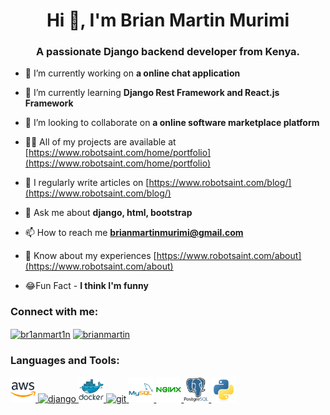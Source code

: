 <h1 align="center">Hi 👋, I'm Brian Martin Murimi</h1>
<h3 align="center">A passionate Django backend developer from Kenya.</h3>

- 🔭 I’m currently working on **a online chat application**

- 🌱 I’m currently learning **Django Rest Framework and React.js Framework**

- 👯 I’m looking to collaborate on **a online software marketplace platform**

- 👨‍💻 All of my projects are available at [https://www.robotsaint.com/home/portfolio](https://www.robotsaint.com/home/portfolio)

- 📝 I regularly write articles on [https://www.robotsaint.com/blog/](https://www.robotsaint.com/blog/)

- 💬 Ask me about **django, html, bootstrap**

- 📫 How to reach me **brianmartinmurimi@gmail.com**

- 📄 Know about my experiences [https://www.robotsaint.com/about](https://www.robotsaint.com/about)
  
- 😂Fun Fact - **I think I'm funny**

<h3 align="left">Connect with me:</h3>
<p align="left">
<a href="https://instagram.com/br1anmart1n" target="blank"><img align="center" src="https://raw.githubusercontent.com/rahuldkjain/github-profile-readme-generator/master/src/images/icons/Social/instagram.svg" alt="br1anmart1n" height="30" width="40" /></a>
  <a href="https://twitter.com/BrianMartin" target="blank"><img align="center" src="https://raw.githubusercontent.com/rahuldkjain/github-profile-readme-generator/master/src/images/icons/Social/twitter.svg" alt="brianmartin" height="30" width="40" /></a>
</p>

<h3 align="left">Languages and Tools:</h3>
<p align="left"> <a href="https://aws.amazon.com" target="_blank" rel="noreferrer"> <img src="https://raw.githubusercontent.com/devicons/devicon/master/icons/amazonwebservices/amazonwebservices-original-wordmark.svg" alt="aws" width="40" height="40"/> </a> <a href="https://www.djangoproject.com/" target="_blank" rel="noreferrer"> <img src="https://cdn.worldvectorlogo.com/logos/django.svg" alt="django" width="40" height="40"/> </a> <a href="https://www.docker.com/" target="_blank" rel="noreferrer"> <img src="https://raw.githubusercontent.com/devicons/devicon/master/icons/docker/docker-original-wordmark.svg" alt="docker" width="40" height="40"/> </a> <a href="https://git-scm.com/" target="_blank" rel="noreferrer"> <img src="https://www.vectorlogo.zone/logos/git-scm/git-scm-icon.svg" alt="git" width="40" height="40"/> </a> <a href="https://www.mysql.com/" target="_blank" rel="noreferrer"> <img src="https://raw.githubusercontent.com/devicons/devicon/master/icons/mysql/mysql-original-wordmark.svg" alt="mysql" width="40" height="40"/> </a> <a href="https://www.nginx.com" target="_blank" rel="noreferrer"> <img src="https://raw.githubusercontent.com/devicons/devicon/master/icons/nginx/nginx-original.svg" alt="nginx" width="40" height="40"/> </a> <a href="https://www.postgresql.org" target="_blank" rel="noreferrer"> <img src="https://raw.githubusercontent.com/devicons/devicon/master/icons/postgresql/postgresql-original-wordmark.svg" alt="postgresql" width="40" height="40"/> </a> <a href="https://www.python.org" target="_blank" rel="noreferrer"> <img src="https://raw.githubusercontent.com/devicons/devicon/master/icons/python/python-original.svg" alt="python" width="40" height="40"/> </a> </p>
